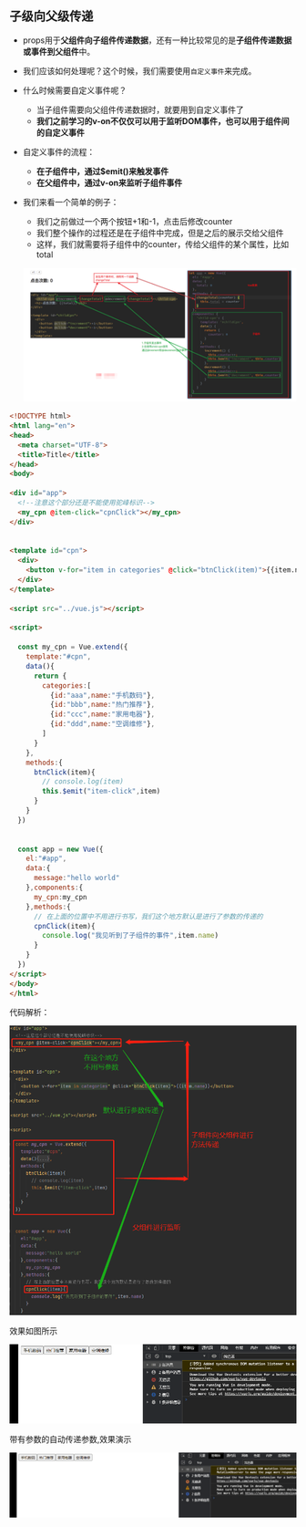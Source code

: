 ## 子级向父级传递

- props用于**父组件向子组件传递数据**，还有一种比较常见的是**子组件传递数据或事件到父组件**中。

- 我们应该如何处理呢？这个时候，我们需要使用`自定义事件`来完成。

- 什么时候需要自定义事件呢？

  - 当子组件需要向父组件传递数据时，就要用到自定义事件了
  - **我们之前学习的v-on不仅仅可以用于监听DOM事件，也可以用于组件间的自定义事件**

- 自定义事件的流程：

  - **在子组件中，通过$emit()来触发事件**
  - **在父组件中，通过v-on来监听子组件事件**

- 我们来看一个简单的例子：

  - 我们之前做过一个两个按钮+1和-1，点击后修改counter
  - 我们整个操作的过程还是在子组件中完成，但是之后的展示交给父组件
  - 这样，我们就需要将子组件中的counter，传给父组件的某个属性，比如total

  ![企业微信截图_20210822100946](image\企业微信截图_20210822100946.png)

```html
<!DOCTYPE html>
<html lang="en">
<head>
  <meta charset="UTF-8">
  <title>Title</title>
</head>
<body>

<div id="app">
  <!--注意这个部分还是不能使用驼峰标识-->
  <my_cpn @item-click="cpnClick"></my_cpn>
</div>


<template id="cpn">
  <div>
    <button v-for="item in categories" @click="btnClick(item)">{{item.name}}</button>
  </div>
</template>

<script src="../vue.js"></script>

<script>

  const my_cpn = Vue.extend({
    template:"#cpn",
    data(){
      return {
        categories:[
          {id:"aaa",name:"手机数码"},
          {id:"bbb",name:"热门推荐"},
          {id:"ccc",name:"家用电器"},
          {id:"ddd",name:"空调维修"},
        ]
      }
    },
    methods:{
      btnClick(item){
        // console.log(item)
        this.$emit("item-click",item)
      }
    }
  })


  const app = new Vue({
    el:"#app",
    data:{
      message:"hello world"
    },components:{
      my_cpn:my_cpn
    },methods:{
      // 在上面的位置中不用进行书写，我们这个地方默认是进行了参数的传递的
      cpnClick(item){
        console.log("我见听到了子组件的事件",item.name)
      }
    }
  })
</script>
</body>
</html>
```

代码解析：

![企业微信截图_20210822101512](image\企业微信截图_20210822101512.png)

效果如图所示

![动画1](image\动画1.gif)

带有参数的自动传递参数,效果演示

![动画2](image\动画2.gif)